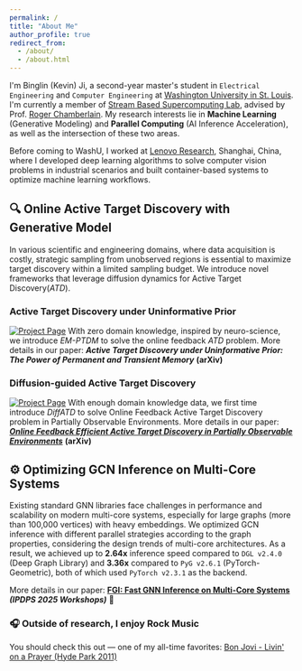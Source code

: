 ```yaml
---
permalink: /
title: "About Me"
author_profile: true
redirect_from: 
  - /about/
  - /about.html
---
```


I'm Binglin (Kevin) Ji, a second-year master's student in `Electrical Engineering` and `Computer Engineering` at [Washington University in St. Louis](https://washu.edu). I'm currently a member of [Stream Based Supercomputing Lab](https://sbs.wustl.edu), advised by Prof. [Roger Chamberlain](https://www.ccrc.wustl.edu/~roger/). My research interests lie in **Machine Learning** (Generative Modeling) and **Parallel Computing** (AI Inference Acceleration), as well as the intersection of these two areas. 

Before coming to WashU, I worked at [Lenovo Research](https://research.lenovo.com/webapp/view_English/home.html), Shanghai, China, where I developed deep learning algorithms to solve computer vision problems in industrial scenarios and built container-based systems to optimize machine learning workflows.


## 🔍 Online Active Target Discovery with Generative Model

In various scientific and engineering domains, where data acquisition is costly, strategic sampling from unobserved regions is essential to maximize target discovery within a limited sampling budget. We introduce novel frameworks that leverage diffusion dynamics for Active Target Discovery(*ATD*).

### Active Target Discovery under Uninformative Prior  

[![Project Page](https://img.shields.io/badge/Project-Website-green)](https://github.com/KevinG396/EM_PTDM)  With zero domain knowledge, inspired by neuro-science, we introduce *EM-PTDM* to solve the online feedback *ATD* problem. More details in our paper: ***Active Target Discovery under Uninformative Prior: The Power of Permanent and Transient Memory*** **(arXiv)**

### Diffusion-guided Active Target Discovery

[![Project Page](https://img.shields.io/badge/Project-Website-green)](https://github.com/KevinG396/DiffATD)  With enough domain knowledge data, we first time introduce *DiffATD* to solve Online Feedback Active Target Discovery problem in Partially Observable Environments. More details in our paper: [***Online Feedback Efficient Active Target Discovery in Partially Observable Environments***](https://www.arxiv.org/abs/2505.06535) **(arXiv)**


## ⚙️ Optimizing GCN Inference on Multi-Core Systems

Existing standard GNN libraries face challenges in performance and scalability on modern multi-core systems, especially for large graphs (more than 100,000 vertices) with heavy embeddings. We optimized GCN inference with different parallel strategies according to the graph properties, considering the design trends of multi-core architectures. As a result, we achieved up to **2.64x** inference speed compared to `DGL v2.4.0` (Deep Graph Library) and **3.36x** compared to `PyG v2.6.1` (PyTorch-Geometric), both of which used `PyTorch v2.3.1` as the backend.   

More details in our paper: [**FGI: Fast GNN Inference on Multi-Core Systems**](https://sbs.wustl.edu/pubs/jzc25.pdf) ***(IPDPS 2025 Workshops)*** 🚀



### 🎧 Outside of research, I enjoy Rock Music
You should check this out — one of my all-time favorites: [Bon Jovi - Livin' on a Prayer (Hyde Park 2011)](https://www.youtube.com/watch?v=keZ0vigZz3Y)

<!-- ## Past Project
### Computer Vision Based Sports Motion Analysis System
Computer vision is increasingly being adopted in sports motion analysis. However, widely used systems like Dartfish rely on classic computer vision algorithms, requiring extensive manual calibration for quantitative metrics and often resulting in significant errors. We have developed an intelligent analysis system with deep learning based 2D and 3D human pose estimation algorithms. Users simply need to upload raw videos, the system will compute sequence data of multiple key quantitative indicators and conduct a comprehensive analysis.

Invention Patent Granted: CN202110916792.7
-->


